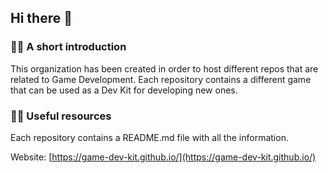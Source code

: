 ## Hi there 👋

### 🙋‍♀️ A short introduction
This organization has been created in order to host different repos that are related to Game Development. 
Each repository contains a different game that can be used as a Dev Kit for developing new ones.

### 👩‍💻 Useful resources 
Each repository contains a README.md file with all the information.

Website: [https://game-dev-kit.github.io/](https://game-dev-kit.github.io/)